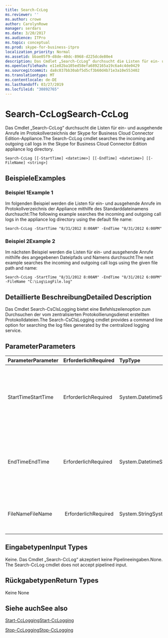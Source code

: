 ```yaml
---
title: Search-CcLog
ms.reviewer: ''
ms.author: crowe
author: CarolynRowe
manager: serdars
ms.date: 3/20/2017
ms.audience: ITPro
ms.topic: conceptual
ms.prod: skype-for-business-itpro
localization_priority: Normal
ms.assetid: bbae05f9-d8de-40dc-8968-d225dcde80e4
description: Das Cmdlet „Search-CcLog“ durchsucht die Listen für ein- und ausgehende Anrufe im Protokollverzeichnis der Skype for Business Cloud Connector Edition-Appliance.
ms.openlocfilehash: e11e82ba105ed58efa6892165a19c6a4c4de0429
ms.sourcegitcommit: da8c037bb30abf5d5cf3b60d4b71e3a10e553402
ms.translationtype: MT
ms.contentlocale: de-DE
ms.lasthandoff: 03/27/2019
ms.locfileid: "30892765"
---
```

# <a name="search-cclog"></a><span data-ttu-id="deefb-103">Search-CcLog</span><span class="sxs-lookup"><span data-stu-id="deefb-103">Search-CcLog</span></span>
 
<span data-ttu-id="deefb-104">Das Cmdlet „Search-CcLog“ durchsucht die Listen für ein- und ausgehende Anrufe im Protokollverzeichnis der Skype for Business Cloud Connector Edition-Appliance.</span><span class="sxs-lookup"><span data-stu-id="deefb-104">The Search-CcLog cmdlet searches the incoming and outgoing call logs in the Skype for Business Cloud Connector Edition appliance log directory.</span></span>
  
```
Search-CcLog [[-StartTime] <datetime>] [[-EndTime] <datetime>] [[-FileName] <string>]
```

## <a name="examples"></a><span data-ttu-id="deefb-105">Beispiele</span><span class="sxs-lookup"><span data-stu-id="deefb-105">Examples</span></span>
<span data-ttu-id="deefb-106"><a name="Examples"> </a></span><span class="sxs-lookup"><span data-stu-id="deefb-106"></span></span>

### <a name="example-1"></a><span data-ttu-id="deefb-107">Beispiel 1</span><span class="sxs-lookup"><span data-stu-id="deefb-107">Example 1</span></span>

<span data-ttu-id="deefb-108">Im folgenden Beispiel werden die Listen für ein- und ausgehende Anrufe im Protokollverzeichnis der Appliance mithilfe des Standarddateinamens durchsucht:</span><span class="sxs-lookup"><span data-stu-id="deefb-108">The following example searches the incoming and outgoing call logs in the appliance log directory using the default file name:</span></span>
  
```
Search-CcLog -StartTime "8/31/2012 8:00AM" -EndTime "8/31/2012 6:00PM"
```

### <a name="example-2"></a><span data-ttu-id="deefb-109">Beispiel 2</span><span class="sxs-lookup"><span data-stu-id="deefb-109">Example 2</span></span>

<span data-ttu-id="deefb-110">Im nächsten Beispiel werden die Listen für ein- und ausgehende Anrufe mithilfe des angegebenen Dateipfads und Namens durchsucht:</span><span class="sxs-lookup"><span data-stu-id="deefb-110">The next example searches the incoming and outgoing call logs using the given file path and name:</span></span>
  
```
Search-CcLog -StartTime "8/31/2012 8:00AM" -EndTime "8/31/2012 6:00PM" -FileName "C:\Log\LogFile.log"
```

## <a name="detailed-description"></a><span data-ttu-id="deefb-111">Detaillierte Beschreibung</span><span class="sxs-lookup"><span data-stu-id="deefb-111">Detailed Description</span></span>
<span data-ttu-id="deefb-112"><a name="DetailedDescription"> </a></span><span class="sxs-lookup"><span data-stu-id="deefb-112"></span></span>

<span data-ttu-id="deefb-113">Das Cmdlet  Search-CsClsLogging bietet eine Befehlszeilenoption zum Durchsuchen der vom zentralisierten Protokollierungsdienst erstellten Protokolldateien.</span><span class="sxs-lookup"><span data-stu-id="deefb-113">The Search-CsClsLogging cmdlet provides a command line option for searching the log files generated by the centralized logging service.</span></span>
  
## <a name="parameters"></a><span data-ttu-id="deefb-114">Parameter</span><span class="sxs-lookup"><span data-stu-id="deefb-114">Parameters</span></span>
<span data-ttu-id="deefb-115"><a name="DetailedDescription"> </a></span><span class="sxs-lookup"><span data-stu-id="deefb-115"></span></span>

|<span data-ttu-id="deefb-116">**Parameter**</span><span class="sxs-lookup"><span data-stu-id="deefb-116">**Parameter**</span></span>|<span data-ttu-id="deefb-117">**Erforderlich**</span><span class="sxs-lookup"><span data-stu-id="deefb-117">**Required**</span></span>|<span data-ttu-id="deefb-118">**Typ**</span><span class="sxs-lookup"><span data-stu-id="deefb-118">**Type**</span></span>|<span data-ttu-id="deefb-119">**Beschreibung**</span><span class="sxs-lookup"><span data-stu-id="deefb-119">**Description**</span></span>|
|:-----|:-----|:-----|:-----|
|<span data-ttu-id="deefb-120">StartTime</span><span class="sxs-lookup"><span data-stu-id="deefb-120">StartTime</span></span>  <br/> | <span data-ttu-id="deefb-121">Erforderlich</span><span class="sxs-lookup"><span data-stu-id="deefb-121">Required</span></span> <br/> |<span data-ttu-id="deefb-122">System.Datetime</span><span class="sxs-lookup"><span data-stu-id="deefb-122">System.Datetime</span></span>  <br/> | <span data-ttu-id="deefb-p101"> Anfangszeitpunkt (Datum und Uhrzeit) für die zu durchsuchenden Protokolleinträge. Wird in der lokalen Zeitzone angegeben.</span><span class="sxs-lookup"><span data-stu-id="deefb-p101">Beginning date and time for the log entries to be searched. Specified in local time zone.</span></span> <br/> |
|<span data-ttu-id="deefb-125">EndTime</span><span class="sxs-lookup"><span data-stu-id="deefb-125">EndTime</span></span>  <br/> |<span data-ttu-id="deefb-126">Erforderlich</span><span class="sxs-lookup"><span data-stu-id="deefb-126">Required</span></span>  <br/> |<span data-ttu-id="deefb-127">System.Datetime</span><span class="sxs-lookup"><span data-stu-id="deefb-127">System.Datetime</span></span>  <br/> |<span data-ttu-id="deefb-p102">Endzeitpunkt (Datum und Uhrzeit) für die zu durchsuchenden Protokolleinträge. Wird in der lokalen Zeitzone angegeben.</span><span class="sxs-lookup"><span data-stu-id="deefb-p102">Ending date and time for the log entries to be searched. Specified in local time zone.</span></span>  <br/> |
|<span data-ttu-id="deefb-130">FileName</span><span class="sxs-lookup"><span data-stu-id="deefb-130">FileName</span></span>  <br/> |<span data-ttu-id="deefb-131"> Erforderlich</span><span class="sxs-lookup"><span data-stu-id="deefb-131">Required</span></span>  <br/> |<span data-ttu-id="deefb-132">System.String</span><span class="sxs-lookup"><span data-stu-id="deefb-132">System.String</span></span>  <br/> |<span data-ttu-id="deefb-133">Gibt den vollständigen Pfad der Textdatei mit den Suchergebnissen an.</span><span class="sxs-lookup"><span data-stu-id="deefb-133">Specifies the full path of the text file containing the search results.</span></span>  <br/> |
   
## <a name="input-types"></a><span data-ttu-id="deefb-134">Eingabetypen</span><span class="sxs-lookup"><span data-stu-id="deefb-134">Input Types</span></span>
<span data-ttu-id="deefb-135"><a name="InputTypes"> </a></span><span class="sxs-lookup"><span data-stu-id="deefb-135"></span></span>

<span data-ttu-id="deefb-p103">Keine. Das Cmdlet „Search-CcLog“ akzeptiert keine Pipelineeingaben.</span><span class="sxs-lookup"><span data-stu-id="deefb-p103">None. The Search-CcLog cmdlet does not accept pipelined input.</span></span>
  
## <a name="return-types"></a><span data-ttu-id="deefb-138">Rückgabetypen</span><span class="sxs-lookup"><span data-stu-id="deefb-138">Return Types</span></span>
<span data-ttu-id="deefb-139"><a name="ReturnTypes"> </a></span><span class="sxs-lookup"><span data-stu-id="deefb-139"></span></span>

<span data-ttu-id="deefb-140">Keine </span><span class="sxs-lookup"><span data-stu-id="deefb-140">None</span></span>
  
## <a name="see-also"></a><span data-ttu-id="deefb-141">Siehe auch</span><span class="sxs-lookup"><span data-stu-id="deefb-141">See also</span></span>
<span data-ttu-id="deefb-142"><a name="ReturnTypes"> </a></span><span class="sxs-lookup"><span data-stu-id="deefb-142"></span></span>

[<span data-ttu-id="deefb-143">Start-CcLogging</span><span class="sxs-lookup"><span data-stu-id="deefb-143">Start-CcLogging</span></span>](start-cclogging.md)
  
[<span data-ttu-id="deefb-144">Stop-CcLogging</span><span class="sxs-lookup"><span data-stu-id="deefb-144">Stop-CcLogging</span></span>](stop-cclogging.md)
  

